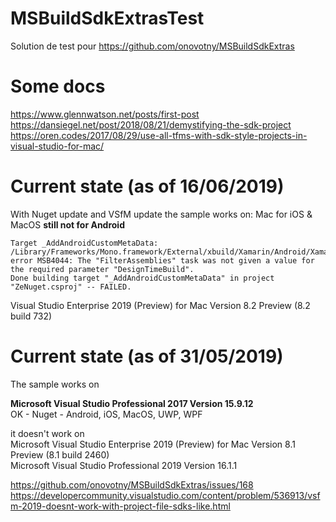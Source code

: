 # MSBuildSdkExtrasTest
Solution de test pour https://github.com/onovotny/MSBuildSdkExtras 

# Some docs
https://www.glennwatson.net/posts/first-post  
https://dansiegel.net/post/2018/08/21/demystifying-the-sdk-project  
https://oren.codes/2017/08/29/use-all-tfms-with-sdk-style-projects-in-visual-studio-for-mac/  
  
# Current state (as of 16/06/2019)
With Nuget update and VSfM update the sample works on:
Mac for iOS & MacOS **still not for Android**

```
Target _AddAndroidCustomMetaData:
/Library/Frameworks/Mono.framework/External/xbuild/Xamarin/Android/Xamarin.Android.Common.targets(519,3): error MSB4044: The "FilterAssemblies" task was not given a value for the required parameter "DesignTimeBuild".
Done building target "_AddAndroidCustomMetaData" in project "ZeNuget.csproj" -- FAILED.
```

Visual Studio Enterprise 2019 (Preview) for Mac Version 8.2 Preview (8.2 build 732)


# Current state (as of 31/05/2019)
The sample works on

**Microsoft Visual Studio Professional 2017 Version 15.9.12**  
OK - Nuget - Android, iOS, MacOS, UWP, WPF

it doesn't work on  
Microsoft Visual Studio Enterprise 2019 (Preview) for Mac Version 8.1 Preview (8.1 build 2460)   
Microsoft Visual Studio Professional 2019 Version 16.1.1   

https://github.com/onovotny/MSBuildSdkExtras/issues/168
https://developercommunity.visualstudio.com/content/problem/536913/vsfm-2019-doesnt-work-with-project-file-sdks-like.html
